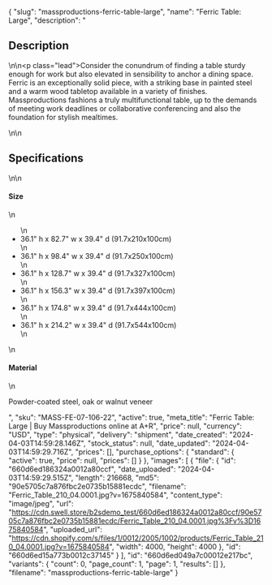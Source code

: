 {
  "slug": "massproductions-ferric-table-large",
  "name": "Ferric Table: Large",
  "description": "<h2>Description</h2>\n<!-- split -->\n<p class=\"lead\">Consider the conundrum of finding a table sturdy enough for work but also elevated in sensibility to anchor a dining space. Ferric is an exceptionally solid piece, with a striking base in painted steel and a warm wood tabletop available in a variety of finishes. Massproductions fashions a truly multifunctional table, up to the demands of meeting work deadlines or collaborative conferencing and also the foundation for stylish mealtimes. </p>\n<!-- split -->\n<h2>Specifications</h2>\n<!-- split -->\n<h4>Size</h4>\n<ul>\n<li>36.1\" h x 82.7\" w x 39.4\" d (91.7x210x100cm)</li>\n<li>36.1\" h x 98.4\" w x 39.4\" d (91.7x250x100cm)</li>\n<li>36.1\" h x 128.7\" w x 39.4\" d (91.7x327x100cm)</li>\n<li>36.1\" h x 156.3\" w x 39.4\" d (91.7x397x100cm)</li>\n<li>36.1\" h x 174.8\" w x 39.4\" d (91.7x444x100cm)</li>\n<li>36.1\" h x 214.2\" w x 39.4\" d (91.7x544x100cm)</li>\n</ul>\n<h4>Material</h4>\n<p>Powder-coated steel, oak or walnut veneer</p>",
  "sku": "MASS-FE-07-106-22",
  "active": true,
  "meta_title": "Ferric Table: Large | Buy Massproductions online at A+R",
  "price": null,
  "currency": "USD",
  "type": "physical",
  "delivery": "shipment",
  "date_created": "2024-04-03T14:59:28.146Z",
  "stock_status": null,
  "date_updated": "2024-04-03T14:59:29.716Z",
  "prices": [],
  "purchase_options": {
    "standard": {
      "active": true,
      "price": null,
      "prices": []
    }
  },
  "images": [
    {
      "file": {
        "id": "660d6ed186324a0012a80ccf",
        "date_uploaded": "2024-04-03T14:59:29.515Z",
        "length": 216668,
        "md5": "90e5705c7a876fbc2e0735b15881ecdc",
        "filename": "Ferric_Table_210_04.0001.jpg?v=1675840584",
        "content_type": "image/jpeg",
        "url": "https://cdn.swell.store/b2sdemo_test/660d6ed186324a0012a80ccf/90e5705c7a876fbc2e0735b15881ecdc/Ferric_Table_210_04.0001.jpg%3Fv%3D1675840584",
        "uploaded_url": "https://cdn.shopify.com/s/files/1/0012/2005/1002/products/Ferric_Table_210_04.0001.jpg?v=1675840584",
        "width": 4000,
        "height": 4000
      },
      "id": "660d6ed15a773b0012c37145"
    }
  ],
  "id": "660d6ed049a7c00012e217bc",
  "variants": {
    "count": 0,
    "page_count": 1,
    "page": 1,
    "results": []
  },
  "filename": "massproductions-ferric-table-large"
}
